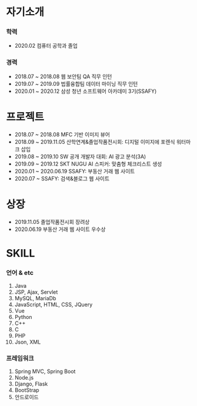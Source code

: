 # 자기소개
### 학력
- 2020.02 컴퓨터 공학과 졸업
### 경력
- 2018.07 ~ 2018.08 웹 보안팀 QA 직무 인턴
- 2019.07 ~ 2019.09 법률융합팀 데이터 마이닝 직무 인턴
- 2020.01 ~ 2020.12 삼성 청년 소프트웨어 아카데미 3기(SSAFY)

# 프로젝트
- 2018.07 ~ 2018.08 MFC 기반 이미지 뷰어
- 2018.09 ~ 2019.11.05 산학연계&졸업작품전시회: 디지털 이미지에 포렌식 워터마크 삽입
- 2019.08 ~ 2019.10 SW 공개 개발자 대회: AI 광고 분석(3A)
- 2019.09 ~ 2019.12 SKT NUGU AI 스피커: 맞춤형 체크리스트 생성
- 2020.01 ~ 2020.06.19 SSAFY: 부동산 거래 웹 사이트
- 2020.07 ~ SSAFY: 검색&블로그 웹 사이트

# 상장
- 2019.11.05 졸업작품전시회 장려상
- 2020.06.19 부동산 거래 웹 사이트 우수상

# SKILL
### 언어 & etc
1. Java
2. JSP, Ajax, Servlet
3. MySQL, MariaDb
4. JavaScript, HTML, CSS, JQuery
5. Vue
6. Python
7. C++
8. C
9. PHP
10. Json, XML
### 프레임워크
1. Spring MVC, Spring Boot
2. Node.js
3. Django, Flask
4. BootStrap
5. 안드로이드

# 
